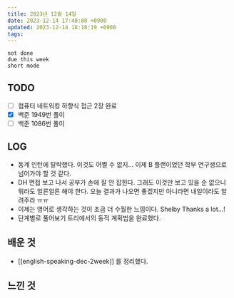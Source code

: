 ```yaml
---
title: 2023년 12월 14일
date: 2023-12-14 17:40:00 +0900
updated: 2023-12-14 18:18:19 +0900
tags: 
---
```


```tasks
not done 
due this week
short mode
```

## TODO

- [ ] 컴퓨터 네트워킹 하향식 접근 2장 완료
- [x] 백준 1949번 풀이
- [ ] 백준 1086번 풀이

## LOG

- 동계 인턴에 탈락했다. 이것도 어쩔 수 없지… 이제 B 플랜이었던 학부 연구생으로 넘어가야 할 것 같다.
- DH 면접 보고 나서 공부가 손에 잘 안 잡힌다. 그래도 이것만 보고 있을 순 없으니 뭐라도 얼른얼른 해야 한다. 오늘 결과가 나오면 좋겠지만 아니라면 내일이라도 알려주라 ㅠㅠ
- 이제는 영어로 생각하는 것이 조금 더 수월한 느낌이다. Shelby Thanks a lot…!
- 단계별로 풀어보기 트리에서의 동적 계획법을 완료했다. 

## 배운 것

- [[english-speaking-dec-2week]] 를 정리했다.

## 느낀 것